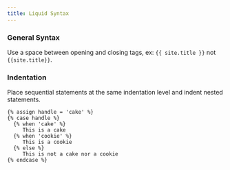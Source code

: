 ```yaml
---
title: Liquid Syntax
---
```


### General Syntax

Use a space between opening and closing tags, ex: `{{ site.title }}` not `{{site.title}}`.

### Indentation

Place sequential statements at the same indentation level and indent nested statements.

```
{% assign handle = 'cake' %}
{% case handle %}
  {% when 'cake' %}
     This is a cake
  {% when 'cookie' %}
     This is a cookie
  {% else %}
     This is not a cake nor a cookie
{% endcase %}
```
